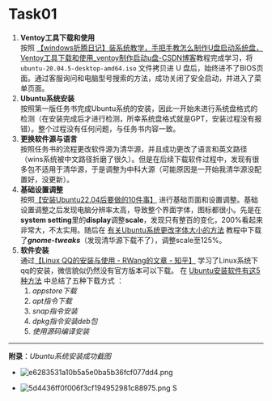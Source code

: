 # Task01
1. **Ventoy工具下载和使用**  
按照 [【windows折腾日记】装系统教学，手把手教怎么制作U盘启动系统盘，Ventoy工具下载和使用_ventoy制作启动u盘-CSDN博客](https://blog.csdn.net/u010560236/article/details/123006741)教程完成学习，将`ubuntu-20.04.5-desktop-amd64.iso` 文件拷贝进 U 盘后，始终进不了BIOS页面。通过客服询问和电脑型号搜索的方法，成功关闭了安全启动，并进入了菜单页面。
2. **Ubuntu系统安装**  
按照第一版任务书完成Ubuntu系统的安装，因此一开始未进行系统盘格式的检测（在安装完成后才进行检测，所幸系统盘格式就是GPT，安装过程没有报错）。整个过程没有任何问题，与任务书内容一致。
3. **更换软件源与语言**  
按照任务书的流程更改软件源为清华源，并且成功更改了语言和英文路径（wins系统被中文路径折磨了很久）。但是在后续下载软件过程中，发现有很多包不适用于清华源，于是调整为中科大源（可能原因是一开始我清华源没配置好，没更新）。
4. **基础设置调整**  
按照[【安装Ubuntu22.04后要做的10件事】](https://www.bilibili.com/video/BV1Cg411X7MN/?share_source=copy_web&vd_source=8ba41477294e884c447883ac4efe6231) 进行基础页面和设置调整。基础设置调整之后发现电脑分辨率太高，导致整个界面字体，图标都很小。先是在**system setting**里的**display**调整**scale**，发现只有整百的变化，200%看起来非常大，不太实用。随后在 [有关Ubuntu系统更改字体大小的方法](https://zhuanlan.zhihu.com/p/560978054) 教程中下载了***gnome-tweaks***（发现清华源下载不了），调整scale至125%。
5. **软件安装**  
通过[【Linux QQ的安装与使用 - RWang的文章 - 知乎】]( https://zhuanlan.zhihu.com/p/643946782) 学习了Linux系统下qq的安装，微信貌似仍然没有官方版本可以下载。 在 [Ubuntu安装软件有这5种方法](https://zhuanlan.zhihu.com/p/270908077) 中总结了五种下载方式 ：  
	1. *appstore下载*  
	2. *apt指令下载*  
	3. *snap指令安装*  
	4. *dpkg指令安装deb包*  
	5. *使用源码编译安装*
---

**附录**：*Ubuntu系统安装成功截图*  
- ![e6283531a10b5a5e0ba5b36fcf077dd4.png](https://ice.frostsky.com/2024/09/15/e6283531a10b5a5e0ba5b36fcf077dd4.png)


- ![5d4436ff0f006f3cf194952981c88975.png](https://ice.frostsky.com/2024/09/15/5d4436ff0f006f3cf194952981c88975.png)
S